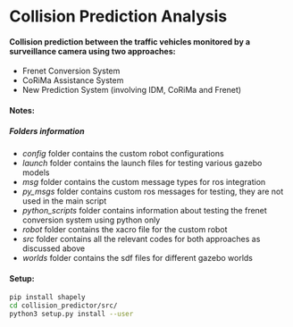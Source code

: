 # Collision Prediction Analysis

#### Collision prediction between the traffic vehicles monitored by a surveillance camera using two approaches:
* Frenet Conversion System
* CoRiMa Assistance System
* New Prediction System (involving IDM, CoRiMa and Frenet) 

#### Notes:
##### Folders information
* *config* folder contains the custom robot configurations
* *launch* folder contains the launch files for testing various gazebo models
* *msg* folder contains the custom message types for ros integration
* *py_msgs* folder contains custom ros messages for testing, they are not used in the main script
* *python_scripts* folder contains information about testing the frenet conversion system using python only
* *robot* folder contains the xacro file for the custom robot
* *src* folder contains all the relevant codes for both approaches as discussed above
* *worlds* folder contains the sdf files for different gazebo worlds

#### Setup:

```bash
pip install shapely
cd collision_predictor/src/
python3 setup.py install --user
```
